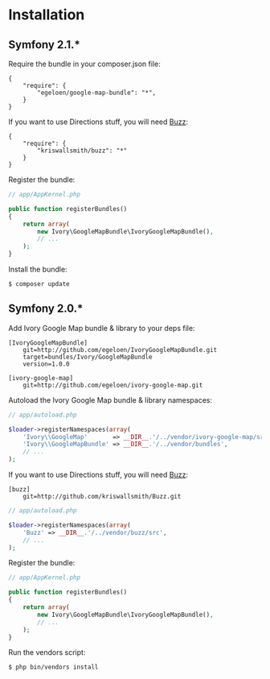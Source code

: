 # Installation

## Symfony 2.1.*

Require the bundle in your composer.json file:

```
{
    "require": {
        "egeloen/google-map-bundle": "*",
    }
}
```

If you want to use Directions stuff, you will need [Buzz](http://github.com/kriswallsmith/Buzz):

```
{
    "require": {
        "kriswallsmith/buzz": "*"
    }
}
```

Register the bundle:

``` php
// app/AppKernel.php

public function registerBundles()
{
    return array(
        new Ivory\GoogleMapBundle\IvoryGoogleMapBundle(),
        // ...
    );
}
```

Install the bundle:

```
$ composer update
```

## Symfony 2.0.*

Add Ivory Google Map bundle & library to your deps file:

```
[IvoryGoogleMapBundle]
    git=http://github.com/egeloen/IvoryGoogleMapBundle.git
    target=bundles/Ivory/GoogleMapBundle
    version=1.0.0

[ivory-google-map]
    git=http://github.com/egeloen/ivory-google-map.git
```

Autoload the Ivory Google Map bundle & library namespaces:

``` php
// app/autoload.php

$loader->registerNamespaces(array(
    'Ivory\\GoogleMap'       => __DIR__.'/../vendor/ivory-google-map/src',
    'Ivory\\GoogleMapBundle' => __DIR__.'/../vendor/bundles',
    // ...
);
```

If you want to use Directions stuff, you will need [Buzz](http://github.com/kriswallsmith/Buzz):

```
[buzz]
    git=http://github.com/kriswallsmith/Buzz.git
```

``` php
// app/autoload.php

$loader->registerNamespaces(array(
    'Buzz' => __DIR__.'/../vendor/buzz/src',
    // ...
);
```

Register the bundle:

``` php
// app/AppKernel.php

public function registerBundles()
{
    return array(
        new Ivory\GoogleMapBundle\IvoryGoogleMapBundle(),
        // ...
    );
}
```

Run the vendors script:

``` bash
$ php bin/vendors install
```
